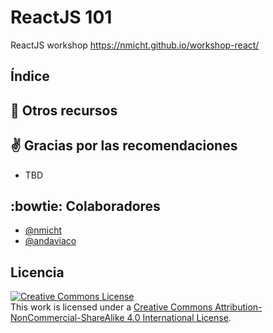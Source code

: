 # ReactJS 101

ReactJS workshop
https://nmicht.github.io/workshop-react/

## Índice



## :book: Otros recursos


## :v: Gracias por las recomendaciones

* TBD

## :bowtie: Colaboradores

* [@nmicht](https://github.com/nmicht)
* [@andaviaco](https://github.com/andaviaco)

## Licencia

<a rel="license" href="http://creativecommons.org/licenses/by-nc-sa/4.0/"><img alt="Creative Commons License" style="border-width:0" src="https://i.creativecommons.org/l/by-nc-sa/4.0/88x31.png" /></a><br />This work is licensed under a <a rel="license" href="http://creativecommons.org/licenses/by-nc-sa/4.0/">Creative Commons Attribution-NonCommercial-ShareAlike 4.0 International License</a>.
